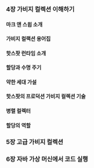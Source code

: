 ### 4장 가비지 컬렉션 이해하기
#### 마크 앤 스윕 소개

#### 가비지 컬랙션 용어집

#### 핫스팟 런타임 소개

#### 할당과 수명 주기

#### 약한 세대 가설

#### 핫스팟의 프로덕션 가비지 컬렉션 기술

#### 병렬 컬렉터

#### 할당의 역할

### 5장 고급 가비지 컬렉션

### 6장 자바 가상 머신에서 코드 실행
